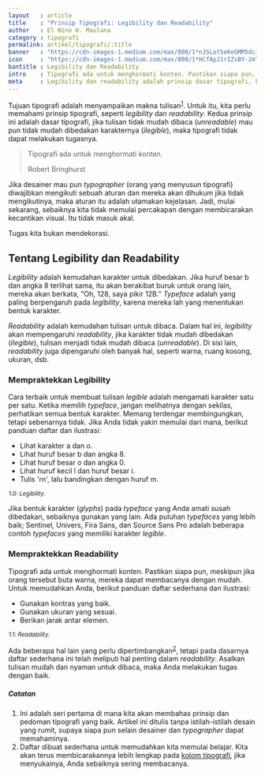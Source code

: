 ```yaml
---
layout   : article
title    : "Prinsip Tipografi: Legibility dan Readability"
author   : El Nino H. Maulana
category : tipografi
permalink: artikel/tipografi/:title
banner   : "https://cdn-images-1.medium.com/max/800/1*nJSLotSeKeGMM5dcJBfI8Q.png"
icon     : "https://cdn-images-1.medium.com/max/800/1*HCfApJ1rIZsBY-2mTp4zVQ.png"
bantitle : Legibility dan Readability
intro    : Tipografi ada untuk menghormati konten. Pastikan siapa pun, meskipun jika orang tersebut buta warna, mereka dapat membacanya dengan mudah.
meta     : Legibility dan readability adalah prinsip dasar tipografi, keduanya membantu tipografi menyampaikan makna tulisan.
---
```


Tujuan tipografi adalah menyampaikan makna tulisan<sup><a href="#fn:1" title="Catatan Nr.1">1</a></sup>. Untuk itu, kita perlu memahami prinsip tipografi, seperti *legibility* dan *readability*. Kedua prinsip ini adalah dasar tipografi, jika tulisan tidak mudah dibaca (*unreadable*) mau pun tidak mudah dibedakan karakternya (*ilegible*), maka tipografi tidak dapat melakukan tugasnya.

<blockquote>
    <p>Tipografi ada untuk menghormati konten.</p>
    <p class="smallcaps">Robert Bringhurst</p>
</blockquote>

Jika desainer mau pun *typographer* (orang yang menyusun tipografi) diwajibkan mengikuti sebuah aturan dan mereka akan dihukum jika tidak mengikutinya, maka aturan itu adalah utamakan kejelasan. Jadi, mulai sekarang, sebaiknya kita tidak memulai percakapan dengan membicarakan kecantikan visual. Itu tidak masuk akal.

Tugas kita bukan mendekorasi.

## Tentang Legibility dan Readability
*Legibility* adalah kemudahan karakter untuk dibedakan. Jika huruf besar b dan angka 8 terlihat sama, itu akan berakibat buruk untuk orang lain, mereka akan berkata, "Oh, 128, saya pikir 12B." *Typeface* adalah yang paling berpengaruh pada *legibility*, karena mereka lah yang menentukan bentuk karakter.

*Readability* adalah kemudahan tulisan untuk dibaca. Dalam hal ini, *legibility* akan mempengaruhi *readability*, jika karakter tidak mudah dibedakan (*ilegible*), tulisan menjadi tidak mudah dibaca (*unreadable*). Di sisi lain, *readability* juga dipengaruhi oleh banyak hal, seperti warna, ruang kosong, ukuran, dsb.

### Mempraktekkan Legibility
Cara terbaik untuk membuat tulisan *legible* adalah mengamati karakter satu per satu. Ketika memilih *typeface*, jangan melihatnya dengan sekilas, perhatikan semua bentuk karakter. Memang terdengar membingungkan, tetapi sebenarnya tidak. Jika Anda tidak yakin memulai dari mana, berikut panduan daftar dan ilustrasi:

* Lihat karakter a dan o.
* Lihat huruf besar b dan angka 8.
* Lihat huruf besar o dan angka 0.
* Lihat huruf kecil l dan huruf besar i.
* Tulis 'rn', lalu bandingkan dengan huruf m.

<img src="data:image/png;base64,R0lGODlhAQABAAD/ACwAAAAAAQABAAACADs=" data-src="https://cdn-images-1.medium.com/max/800/1*3S7BOvWjf4MWKt-6QuKCog.png" alt="Prinsip Tipografi: Legibility" title="Prinsip Tipografi: Legibility"><small class="site-article__caption"><span class="oldstyle">1.0:</span> <em>Legibility</em>.</small>

Jika bentuk karakter (*glyphs*) pada *typeface* yang Anda amati susah dibedakan, sebaiknya gunakan yang lain. Ada puluhan *typefaces* yang lebih baik; Sentinel, Univers, Fira Sans, dan Source Sans Pro adalah beberapa contoh *typefaces* yang memiliki karakter *legible*.

### Mempraktekkan Readability
Tipografi ada untuk menghormati konten. Pastikan siapa pun, meskipun jika orang tersebut buta warna, mereka dapat membacanya dengan mudah. Untuk memudahkan Anda, berikut panduan daftar sederhana dan ilustrasi:

* Gunakan kontras yang baik.
* Gunakan ukuran yang sesuai.
* Berikan jarak antar elemen.

<img src="data:image/png;base64,R0lGODlhAQABAAD/ACwAAAAAAQABAAACADs=" data-src="https://cdn-images-1.medium.com/max/800/1*JK6FFQpT58ck6QOlEQDaCg.png" alt="Prinsip Tipografi: Readability" title="Prinsip Tipografi: Readability"><small class="site-article__caption"><span class="oldstyle">1.1:</span> <em>Readability</em>.</small>

Ada beberapa hal lain yang perlu dipertimbangkan<sup><a href="#fn:2" title="Catatan Nr.2">2</a></sup>, tetapi pada dasarnya daftar sederhana ini telah meliputi hal penting dalam *readability*. Asalkan tulisan mudah dan nyaman untuk dibaca, maka Anda melakukan tugas dengan baik.

##### Catatan

<ol class="oldstyle">
    <li id="fn:1">
        Ini adalah seri pertama di mana kita akan membahas prinsip dan pedoman tipografi yang baik. Artikel ini ditulis tanpa istilah-istilah desain yang rumit, supaya siapa pun selain desainer dan <em>typographer</em> dapat memahaminya.
    </li>
    <li id="fn:2">
        Daftar dibuat sederhana untuk memudahkan kita memulai belajar. Kita akan terus membicarakannya lebih lengkap pada <a href="http://tertanda.com/artikel/tipografi/" title="Artikel Tipografi Tertanda" target="_blank">kolom tipografi</a>, jika menyukainya, Anda sebaiknya sering membacanya.
    </li>
</ol>
